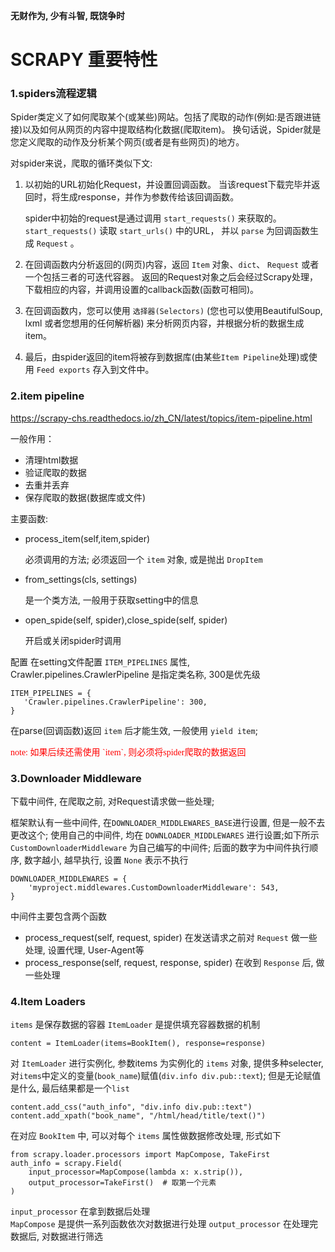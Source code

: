 **无财作为, 少有斗智, 既饶争时**

# SCRAPY 重要特性

### 1.spiders流程逻辑
Spider类定义了如何爬取某个(或某些)网站。包括了爬取的动作(例如:是否跟进链接)以及如何从网页的内容中提取结构化数据(爬取item)。
换句话说，Spider就是您定义爬取的动作及分析某个网页(或者是有些网页)的地方。

对spider来说，爬取的循环类似下文:

1. 以初始的URL初始化Request，并设置回调函数。
   当该request下载完毕并返回时，将生成response，并作为参数传给该回调函数。

   spider中初始的request是通过调用 `start_requests()` 来获取的。
   `start_requests()` 读取 `start_urls()` 中的URL，
   并以 `parse` 为回调函数生成 `Request` 。

2. 在回调函数内分析返回的(网页)内容，返回 `Item` 对象、`dict`、 `Request` 或者一个包括三者的可迭代容器。
   返回的Request对象之后会经过Scrapy处理，下载相应的内容，并调用设置的callback函数(函数可相同)。

3. 在回调函数内，您可以使用 `选择器(Selectors)`
   (您也可以使用BeautifulSoup, lxml 或者您想用的任何解析器) 来分析网页内容，并根据分析的数据生成item。

4. 最后，由spider返回的item将被存到数据库(由某些`Item Pipeline`处理)或使用 `Feed exports` 存入到文件中。

### 2.item pipeline
https://scrapy-chs.readthedocs.io/zh_CN/latest/topics/item-pipeline.html

一般作用：
- 清理html数据
- 验证爬取的数据
- 去重并丢弃
- 保存爬取的数据(数据库或文件)

主要函数:
- process_item(self,item,spider)
    
    必须调用的方法; 必须返回一个 `item` 对象, 或是抛出 `DropItem`
- from_settings(cls, settings)

    是一个类方法, 一般用于获取setting中的信息
- open_spide(self, spider),close_spide(self, spider)

    开启或关闭spider时调用

 配置
在setting文件配置 `ITEM_PIPELINES` 属性, 
Crawler.pipelines.CrawlerPipeline 是指定类名称, 300是优先级

    ITEM_PIPELINES = {
       'Crawler.pipelines.CrawlerPipeline': 300,
    }       

在parse(回调函数)返回 `item` 后才能生效, 一般使用 `yield item`;

<font color="red" face="KaiTi">
note: 如果后续还需使用 `item`, 则必须将spider爬取的数据返回</font>

### 3.Downloader Middleware
下载中间件, 在爬取之前, 对Request请求做一些处理;

框架默认有一些中间件, 在`DOWNLOADER_MIDDLEWARES_BASE`进行设置, 但是一般不去更改这个;
使用自己的中间件, 均在 `DOWNLOADER_MIDDLEWARES` 进行设置;如下所示 `CustomDownloaderMiddleware` 为自己编写的中间件;
后面的数字为中间件执行顺序, 数字越小, 越早执行, 设置 `None` 表示不执行

    DOWNLOADER_MIDDLEWARES = {
        'myproject.middlewares.CustomDownloaderMiddleware': 543,
    }

中间件主要包含两个函数
- process_request(self, request, spider)
    在发送请求之前对 `Request` 做一些处理, 设置代理, User-Agent等
- process_response(self, request, response, spider)
    在收到 `Response` 后, 做一些处理 
    
### 4.Item Loaders

`items` 是保存数据的容器    `ItemLoader` 是提供填充容器数据的机制

    content = ItemLoader(items=BookItem(), response=response)
    

对 `ItemLoader` 进行实例化, 参数items 为实例化的 `items` 对象, 
提供多种selecter, 对`items`中定义的变量(`book_name`)赋值(`div.info div.pub::text`);
但是无论赋值是什么, 最后结果都是一个`list`

    content.add_css("auth_info", "div.info div.pub::text")  
    content.add_xpath("book_name", "/html/head/title/text()")
    
在对应 `BookItem` 中, 可以对每个 `items` 属性做数据修改处理, 形式如下 

    from scrapy.loader.processors import MapCompose, TakeFirst
    auth_info = scrapy.Field(
        input_processor=MapCompose(lambda x: x.strip()),
        output_processor=TakeFirst()  # 取第一个元素
    )

`input_processor` 在拿到数据后处理   
`MapCompose` 是提供一系列函数依次对数据进行处理
`output_processor` 在处理完数据后, 对数据进行筛选